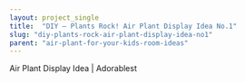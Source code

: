 ```yaml
---
layout: project_single
title:  "DIY – Plants Rock! Air Plant Display Idea No.1"
slug: "diy-plants-rock-air-plant-display-idea-no1"
parent: "air-plant-for-your-kids-room-ideas"
---
```

Air Plant Display Idea | Adorablest